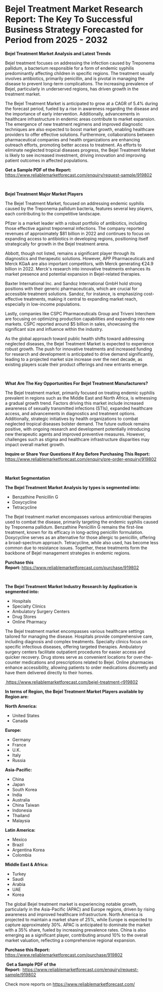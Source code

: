 <p><h1>Bejel Treatment Market Research Report: The Key To Successful Business Strategy Forecasted for Period from 2025 - 2032</h1></p><p><strong>Bejel Treatment Market Analysis and Latest Trends</strong></p>
<p><p>Bejel treatment focuses on addressing the infection caused by Treponema pallidum, a bacterium responsible for a form of endemic syphilis predominantly affecting children in specific regions. The treatment usually involves antibiotics, primarily penicillin, and is pivotal in managing the disease to prevent long-term complications. The increasing prevalence of Bejel, particularly in underserved regions, has driven growth in the treatment market.</p><p>The Bejel Treatment Market is anticipated to grow at a CAGR of 5.4% during the forecast period, fueled by a rise in awareness regarding the disease and the importance of early intervention. Additionally, advancements in healthcare infrastructure in endemic areas contribute to market expansion. The emergence of new treatment regimens and improved diagnostic techniques are also expected to boost market growth, enabling healthcare providers to offer effective solutions. Furthermore, collaborations between pharmaceutical companies and health organizations are enhancing outreach efforts, promoting better access to treatment. As efforts to eliminate neglected tropical diseases progress, the Bejel Treatment Market is likely to see increased investment, driving innovation and improving patient outcomes in affected populations.</p></p>
<p><strong>Get a Sample PDF of the Report:&nbsp;</strong> <a href="https://www.reliablemarketforecast.com/enquiry/request-sample/919802?utm_campaign=2291&utm_medium=2&utm_source=Github&utm_content=ia&utm_term=07032025&utm_id=bejel-treatment">https://www.reliablemarketforecast.com/enquiry/request-sample/919802</a></p>
<p>&nbsp;</p>
<p><strong>Bejel Treatment Major Market Players</strong></p>
<p><p>The Bejel Treatment Market, focused on addressing endemic syphilis caused by the Treponema pallidum bacteria, features several key players, each contributing to the competitive landscape.</p><p>Pfizer is a market leader with a robust portfolio of antibiotics, including those effective against treponemal infections. The company reported revenues of approximately $81 billion in 2022 and continues to focus on expanding access to antibiotics in developing regions, positioning itself strategically for growth in the Bejel treatment arena.</p><p>Abbott, though not listed, remains a significant player through its diagnostics and therapeutic solutions. However, APP Pharmaceuticals and Merck KGaA are also important competitors, with Merck generating €24.9 billion in 2022. Merck's research into innovative treatments enhances its market presence and potential expansion in Bejel-related therapies.</p><p>Baxter International Inc. and Sandoz International GmbH hold strong positions with their generic pharmaceuticals, which are crucial for accessible treatment solutions. Sandoz, for instance, is emphasizing cost-effective treatments, making it central to expanding market reach, especially in low-income populations.</p><p>Lastly, companies like CSPC Pharmaceuticals Group and Triveni Interchem are focusing on optimizing production capabilities and expanding into new markets. CSPC reported around $5 billion in sales, showcasing the significant size and influence within the industry.</p><p>As the global approach toward public health shifts toward addressing neglected diseases, the Bejel Treatment Market is expected to experience robust growth. The push for innovative treatments and increased funding for research and development is anticipated to drive demand significantly, leading to a projected market size increase over the next decade, as existing players scale their product offerings and new entrants emerge.</p></p>
<p>&nbsp;</p>
<p><strong>What Are The Key Opportunities For Bejel Treatment Manufacturers?</strong></p>
<p><p>The Bejel treatment market, primarily focused on treating endemic syphilis prevalent in regions such as the Middle East and North Africa, is witnessing a gradual growth trend. Factors driving this market include increased awareness of sexually transmitted infections (STIs), expanded healthcare access, and advancements in diagnostics and treatment options. Additionally, strategic initiatives by health organizations to combat neglected tropical diseases bolster demand. The future outlook remains positive, with ongoing research and development potentially introducing new therapeutic agents and improved preventive measures. However, challenges such as stigma and healthcare infrastructure disparities may impact overall market growth.</p></p>
<p><strong>Inquire or Share Your Questions If Any Before Purchasing This Report:</strong> <a href="https://www.reliablemarketforecast.com/enquiry/pre-order-enquiry/919802?utm_campaign=2291&utm_medium=2&utm_source=Github&utm_content=ia&utm_term=07032025&utm_id=bejel-treatment">https://www.reliablemarketforecast.com/enquiry/pre-order-enquiry/919802</a></p>
<p>&nbsp;</p>
<p><strong>Market Segmentation</strong></p>
<p><strong>The Bejel Treatment Market Analysis by types is segmented into:</strong></p>
<p><ul><li>Benzathine Penicillin G</li><li>Doxycycline</li><li>Tetracycline</li></ul></p>
<p><p>The Bejel treatment market encompasses various antimicrobial therapies used to combat the disease, primarily targeting the endemic syphilis caused by Treponema pallidum. Benzathine Penicillin G remains the first-line treatment, known for its efficacy in long-acting penicillin formulation. Doxycycline serves as an alternative for those allergic to penicillin, offering a broad-spectrum approach. Tetracycline, while also used, has become less common due to resistance issues. Together, these treatments form the backbone of Bejel management strategies in endemic regions.</p></p>
<p><strong>Purchase this Report:&nbsp;</strong><a href="https://www.reliablemarketforecast.com/purchase/919802?utm_campaign=2291&utm_medium=2&utm_source=Github&utm_content=ia&utm_term=07032025&utm_id=bejel-treatment">https://www.reliablemarketforecast.com/purchase/919802</a></p>
<p>&nbsp;</p>
<p><strong>The Bejel Treatment Market Industry Research by Application is segmented into:</strong></p>
<p><ul><li>Hospitals</li><li>Specialty Clinics</li><li>Ambulatory Surgery Centers</li><li>Drug Stores</li><li>Online Pharmacy</li></ul></p>
<p><p>The Bejel treatment market encompasses various healthcare settings tailored for managing the disease. Hospitals provide comprehensive care, including diagnosis and complex treatments. Specialty clinics focus on specific infectious diseases, offering targeted therapies. Ambulatory surgery centers facilitate outpatient procedures for easier access and quicker recovery. Drug stores serve as convenient locations for over-the-counter medications and prescriptions related to Bejel. Online pharmacies enhance accessibility, allowing patients to order medications discreetly and have them delivered directly to their homes.</p></p>
<p><a href="https://www.reliablemarketforecast.com/bejel-treatment-r919802?utm_campaign=2291&utm_medium=2&utm_source=Github&utm_content=ia&utm_term=07032025&utm_id=bejel-treatment">&nbsp;https://www.reliablemarketforecast.com/bejel-treatment-r919802</a></p>
<p><strong>In terms of Region, the Bejel Treatment Market Players available by Region are:</strong></p>
<p>
    <p> <strong> North America: </strong>
        <ul>
            <li>United States</li>
            <li>Canada</li>
        </ul>
        </p> 
    <p> <strong> Europe: </strong>
        <ul>
            <li>Germany</li>
            <li>France</li>
            <li>U.K.</li>
            <li>Italy</li>
            <li>Russia</li>
        </ul>
        </p> 
    <p> <strong> Asia-Pacific: </strong>
        <ul>
            <li>China</li>
            <li>Japan</li>
            <li>South Korea</li>
            <li>India</li>
            <li>Australia</li>
            <li>China Taiwan</li>
            <li>Indonesia</li>
            <li>Thailand</li>
            <li>Malaysia</li>
        </ul>
        </p> 
    <p> <strong> Latin America: </strong>
        <ul>
            <li>Mexico</li>
            <li>Brazil</li>
            <li>Argentina Korea</li>
            <li>Colombia</li>
        </ul>
        </p> 
    <p> <strong> Middle East & Africa: </strong>
        <ul>
            <li>Turkey</li>
            <li>Saudi</li>
            <li>Arabia</li>
            <li>UAE</li>
            <li>Korea</li>
        </ul>
    </p>
    </p>
<p><p>The global Bejel treatment market is experiencing notable growth, particularly in the Asia-Pacific (APAC) and Europe regions, driven by rising awareness and improved healthcare infrastructure. North America is projected to maintain a market share of 25%, while Europe is expected to capture approximately 30%. APAC is anticipated to dominate the market with a 35% share, fueled by increasing prevalence rates. China is also emerging as a significant player, contributing around 10% to the overall market valuation, reflecting a comprehensive regional expansion.</p></p>
<p><strong>Purchase this Report: </strong><a href="https://www.reliablemarketforecast.com/purchase/919802?utm_campaign=2291&utm_medium=2&utm_source=Github&utm_content=ia&utm_term=07032025&utm_id=bejel-treatment">https://www.reliablemarketforecast.com/purchase/919802</a></p>
<p>&nbsp;<strong>Get a Sample PDF of the Report:&nbsp;&nbsp;</strong><a href="https://www.reliablemarketforecast.com/enquiry/request-sample/919802?utm_campaign=2291&utm_medium=2&utm_source=Github&utm_content=ia&utm_term=07032025&utm_id=bejel-treatment">https://www.reliablemarketforecast.com/enquiry/request-sample/919802</a></p>
<p><strong></strong></p>
<p>Check more reports on <a href="https://www.reliablemarketforecast.com/?utm_campaign=2291&utm_medium=2&utm_source=Github&utm_content=ia&utm_term=07032025&utm_id=bejel-treatment">https://www.reliablemarketforecast.com/</a></p>